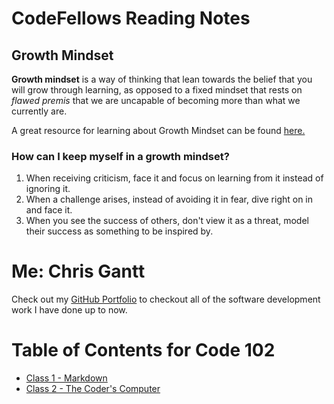 # CodeFellows Reading Notes
## Growth Mindset
**Growth mindset** is a way of thinking that lean towards the belief that you will grow through learning, as opposed to a fixed mindset that rests on *flawed premis* that we are uncapable of becoming more than what we currently are. 

A great resource for learning about Growth Mindset can be found [here.](https://www.atlassian.com/blog/inside-atlassian/growth-mindset)

### How can I keep myself in a growth mindset?
1. When receiving criticism, face it and focus on learning from it instead of ignoring it.
1. When a challenge arises, instead of avoiding it in fear, dive right on in and face it.
1. When you see the success of others, don't view it as a threat, model their success as something to be inspired by.

# Me: Chris Gantt
Check out my [GitHub Portfolio](https://github.com/ganttArt) to checkout all of the software development work I have done up to now.

# Table of Contents for Code 102
- [Class 1 - Markdown](class01-markdown.md)
- [Class 2 - The Coder's Computer](class02-the-coders-computer.md)

